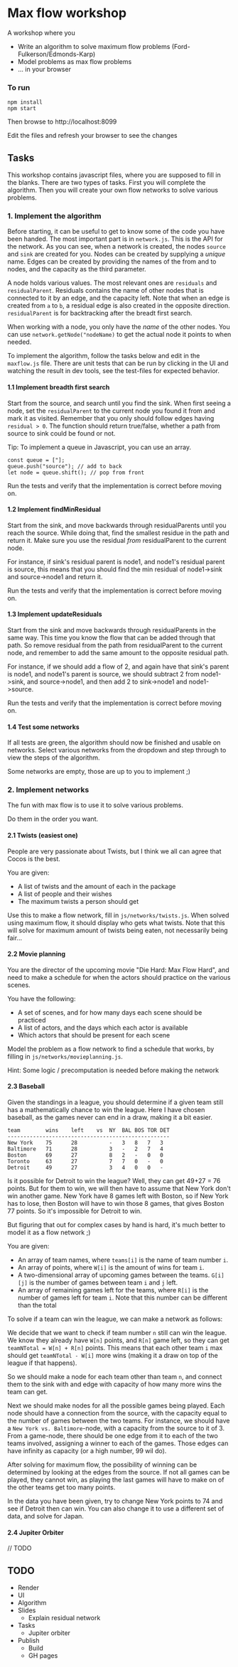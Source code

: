 # Max flow workshop

A workshop where you
* Write an algorithm to solve maximum flow problems (Ford-Fulkerson/Edmonds-Karp)
* Model problems as max flow problems
* ... in your browser

### To run

```
npm install
npm start
```

Then browse to http://localhost:8099

Edit the files and refresh your browser to see the changes

## Tasks

This workshop contains javascript files, where you are supposed to fill in the blanks.
There are two types of tasks. First you will complete the algorithm. 
Then you will create your own flow networks to solve various problems.


### 1. Implement the algorithm

Before starting, it can be useful to get to know some of the code you have been handed.
The most important part is in `network.js`. This is the API for the network. As you can see,
when a network is created, the nodes `source` and `sink` are created for you.
Nodes can be created by supplying a *unique* name. Edges can be created by providing the names of 
the from and to nodes, and the capacity as the third parameter.

A node holds various values. The most relevant ones are `residuals` and `residualParent`.
Residuals contains the name of other nodes that is connected to it by an edge, and the capacity left.
Note that when an edge is created from `a` to `b`, a residual edge is also created in the opposite direction.
`residualParent` is for backtracking after the breadt first search.

When working with a node, you only have the *name* of the other nodes. You can use `network.getNode("nodeName)`
to get the actual node it points to when needed.

To implement the algorithm, follow the tasks below and edit in the `maxflow.js` file.
There are unit tests that can be run by clicking in the UI and watching the result in dev tools, 
see the test-files for expected behavior.

#### 1.1 Implement breadth first search

Start from the source, and search until you find the sink.
When first seeing a node, set the `residualParent` to the current node you found it from and mark it as visited.
Remember that you only should follow edges having `residual > 0`.
The function should return true/false, whether a path from source to sink could be found or not.

Tip: To implement a queue in Javascript, you can use an array.
```
const queue = ["];
queue.push("source"); // add to back
let node = queue.shift(); // pop from front
```

Run the tests and verify that the implementation is correct before moving on.

#### 1.2 Implement findMinResidual

Start from the sink, and move backwards through residualParents until you reach the source.
While doing that, find the smallest residue in the path and return it.
Make sure you use the residual *from* residualParent to the current node.

For instance, if sink's residual parent is node1, and node1's residual parent is source,
this means that you should find the min residual of node1->sink and source->node1 and return it.

Run the tests and verify that the implementation is correct before moving on.

#### 1.3 Implement updateResiduals

Start from the sink and move backwards through residualParents in the same way.
This time you know the flow that can be added through that path. 
So remove residual from the path from residualParent to the current node, and remember
to add the same amount to the opposite residual path.

For instance, if we should add a flow of 2, and again have that sink's parent is node1, and node1's parent is source,
we should subtract 2 from node1->sink, and source->node1, and then add 2 to sink->node1 and node1->source.

Run the tests and verify that the implementation is correct before moving on.

#### 1.4 Test some networks

If all tests are green, the algorithm should now be finished and usable on networks.
Select various networks from the dropdown and step through to view the steps of the algorithm.

Some networks are empty, those are up to you to implement ;)

### 2. Implement networks

The fun with max flow is to use it to solve various problems.

Do them in the order you want.

#### 2.1 Twists (easiest one)

People are very passionate about Twists, but I think we all can agree that Cocos is the best.

You are given:
 * A list of twists and the amount of each in the package
 * A list of people and their wishes
 * The maximum twists a person should get
 
Use this to make a flow network, fill in `js/networks/twists.js`. When solved using maximum flow, it should display
who gets what twists. Note that this will solve for maximum amount of twists being eaten,
not necessarily being fair...

#### 2.2 Movie planning

You are the director of the upcoming movie "Die Hard: Max Flow Hard", 
and need to make a schedule for when the actors should practice on the various scenes.

You have the following:
 * A set of scenes, and for how many days each scene should be practiced
 * A list of actors, and the days which each actor is available
 * Which actors that should be present for each scene
 
Model the problem as a flow network to find a schedule that works, by filling in `js/networks/movieplanning.js`.

Hint: Some logic / precomputation is needed before making the network

#### 2.3 Baseball

Given the standings in a league, you should determine if a given team
still has a mathematically chance to win the league. Here I have chosen baseball, as 
the games never can end in a draw, making it a bit easier.

```
team        wins    left    vs  NY  BAL BOS TOR DET
---------------------------------------------------
New York    75      28          -   3   8   7   3
Baltimore   71      28          3   -   2   7   4
Boston      69      27          8   2   -   0   0
Toronto     63      27          7   7   0   -   0
Detroit     49      27          3   4   0   0   -
```

Is it possible for Detroit to win the league? Well, they can get 49+27 = 76 points.
But for them to win, we will then have to assume that New York don't win another game.
New York have 8 games left with Boston, so if New York has to lose, then Boston will have to win
those 8 games, that gives Boston 77 points. So it's impossible for Detroit to win.

But figuring that out for complex cases by hand is hard, it's much better to model it as a flow network ;)

You are given:
 * An array of team names, where `teams[i]` is the name of team number `i`.
 * An array of points, where  `W[i]` is the amount of wins for team `i`.
 * A two-dimensional array of upcoming games between the teams. `G[i][j]` is
 the number of games between team `i` and `j` left.
 * An array of remaining games left for the teams, where `R[i]` is the number of games left for team `i`.
 Note that this number can be different than the total
 
To solve if a team can win the league, we can make a network as follows:
 
We decide that we want to check if team number `n` still can win the league.
We know they already have `W[n]` points, and `R[n]` game left, so they can get `teamNTotal = W[n] + R[n]` points.
This means that each other team `i` max should get `teamNTotal - W[i]` more wins (making it a draw on top of the league if that happens).

So we should make a node for each team other than team `n`, and connect them to the sink with and edge with capacity
of how many more wins the team can get.

Next we should make nodes for all the possible games being played. Each node should have a connection from the source,
with the capacity equal to the number of games between the two teams. For instance, we should have a
`New York vs. Baltimore`-node, with a capacity from the source to it of 3.
From a game-node, there should be one edge from it to each of the two teams involved, assigning a winner to each of the games.
Those edges can have infinity as capacity (or a high number, 99 wil do).

After solving for maximum flow, the possibility of winning can be determined by looking at the edges from the source.
If not all games can be played, they cannot win, as playing the last games will have to make on of the other teams get too many points.

In the data you have been given, try to change New York points to 74 and see if Detroit then can win. You
can also change it to use a different set of data, and solve for Japan.

#### 2.4 Jupiter Orbiter

// TODO

## TODO

* Render
* UI
* Algorithm
* Slides
  * Explain residual network
* Tasks
  * Jupiter orbiter
* Publish
    * Build
    * GH pages